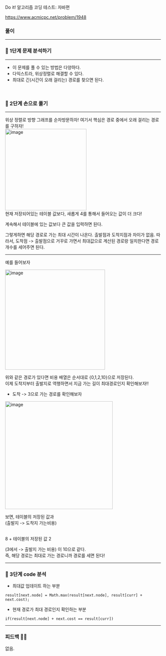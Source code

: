 Do it! 알고리즘 코딩 테스트: 자바편 

https://www.acmicpc.net/problem/1948

### 풀이
---
### 📄 1단계 문제 분석하기
---
- 이 문제를 풀 수 있는 방법은 다양하다. 
- 다익스트라, 위상정렬로 해결할 수 있다.
- 최대로 긴(시간이 오래 걸리는) 경로를 찾으면 된다.

<br>


### 🤘 2단계 손으로 풀기
---
위상 정렬로 방향 그래프를 순차방문하자! 
여기서 핵심은 경로 중에서 오래 걸리는 경로를 구하자!
<br>
<img width="263" alt="image" src="https://github.com/2-say/algorithm-study/assets/91319157/45f0e608-e0ef-4be5-9761-d1aca58c5938">
<br>
현재 저장되어있는 테이블 값보다, 새롭게 4를 통해서 들어오는 값이 더 크다! 

계속해서 테이블에 있는 값보다 큰 값을 입력하면 된다.
<br>

그렇게하면 해당 경로로 가는 최대 시간이 나온다.
출발점과 도착지점과 차이가 없음. 
따라서, 도착점 -> 출발점으로 거꾸로 가면서 최대값으로 계산된 경로랑 일치한다면 경로 개수를 세어주면 된다.

----
예를 들어보자 

<img width="323" alt="image" src="https://github.com/2-say/algorithm-study/assets/91319157/555385aa-e4bb-4f5c-9b9e-2fd08d35fe05">

위와 같은 경로가 있다면 비용 배열은 순서대로 {0,1,2,10}으로 저장된다.
<br>
이제 도착지부터 출발지로 역행하면서 지금 가는 길이 최대경로인지 확인해보자!!

- 도착 -> 3으로 가는 경로를 확인해보자

<img width="348" alt="image" src="https://github.com/2-say/algorithm-study/assets/91319157/4d1f797a-5852-4b18-914a-fdabfbfb225d">

보면, 테이블의 저장된 값과<br>
(출발지 -> 도착지 가는비용)

<br>
8 + 테이블의 저장된 값 2 

(3에서 -> 출발지 가는 비용) 이 10으로 같다.
<br> 즉, 해당 경로는 최대로 가는 경로니까 경로를 세면 된다! 


---

### 👀 3단계 code 분석 

- 최대값 업데이트 하는 부분

```
result[next.node] = Math.max(result[next.node], result[curr] + next.cost);
```

- 현재 경로가 최대 경로인지 확인하는 부분
```
if(result[next.node] + next.cost == result[curr])
```

---

### 피드백 👩‍🏫
없음.